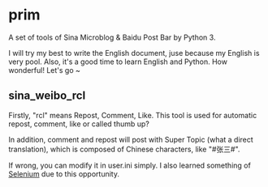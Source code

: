 prim
====
A set of tools of Sina Microblog & Baidu Post Bar by Python 3.


I will try my best to write the English document, juse because my English is very pool. Also, it's a good time to learn English and  Python. How wonderful! Let's go ~


## sina_weibo_rcl

Firstly, "rcl" means Repost, Comment, Like. This tool is used for automatic repost, comment, like or called thumb up?

In addition, comment and repost will post with Super Topic (what a direct translation), which is composed of Chinese characters, like "#张三#". 

If wrong, you can modify it in user.ini simply. I also learned something of [Selenium](https://seleniumhq.github.io/selenium/docs/api/py/index.html) due to this opportunity.
